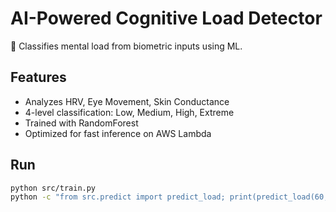 # AI-Powered Cognitive Load Detector

🧠 Classifies mental load from biometric inputs using ML.

## Features
- Analyzes HRV, Eye Movement, Skin Conductance
- 4-level classification: Low, Medium, High, Extreme
- Trained with RandomForest
- Optimized for fast inference on AWS Lambda

## Run
```bash
python src/train.py
python -c "from src.predict import predict_load; print(predict_load(60, 0.42, 0.91))"

